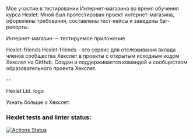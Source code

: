 Мое участие в тестировании Интернет-магазина во время обучения курса Hexlet:
Мной был протестирован проект интернет-магазина, оформлены требования, составлены тест-кейсы и заведены баг-репорты.

Интернет-магазин — тестируемое приложение

Hexlet-friends
Hexlet-friends - это сервис для отслеживания вклада членов сообщества Хекслет в проекты с открытым исходным кодом Хекслет на GitHub.
Создан и поддерживается командой и сообществом образовательного проекта Хекслет.

--

Hexlet Ltd. logo

Узнать больше о Хекслет.
### Hexlet tests and linter status:
[![Actions Status](https://github.com/julia-ju25/qa-engineer-project-84/actions/workflows/hexlet-check.yml/badge.svg)](https://github.com/julia-ju25/qa-engineer-project-84/actions)
